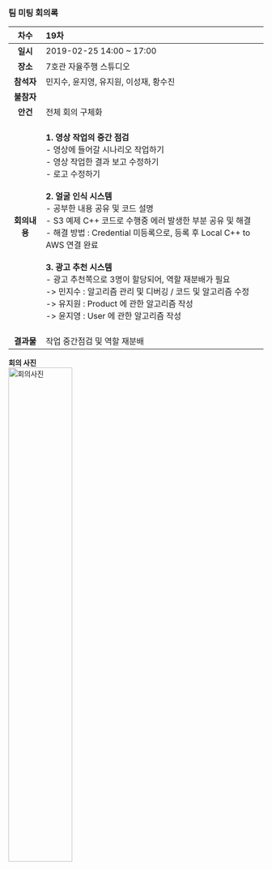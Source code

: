 ### 팀 미팅 회의록

|     차수      | 19차                                                          |
| :-----------: | :----------------------------------------------------------- |
|   **일시**    | 2019-02-25 14:00 ~ 17:00                                     |
|   **장소**    | 7호관 자율주행 스튜디오                                                  |
|  **참석자**   | 민지수, 윤지영, 유지원, 이성재, 황수진                               |
|  **불참자**   |                                                               |
|   **안건**    | 전체 회의 구체화 |
| **회의내용**  | <br/>**1. 영상 작업의 중간 점검** <br/> - 영상에 들어갈 시나리오 작업하기<br/>- 영상 작업한 결과 보고 수정하기<br/>- 로고 수정하기<br/><br/>**2. 얼굴 인식 시스템**<br/>- 공부한 내용 공유 및 코드 설명<br/>- S3 예제 C++ 코드로 수행중 에러 발생한 부분 공유 및 해결<br/>- 해결 방법 : Credential 미등록으로, 등록 후 Local C++ to AWS 연결 완료<br/><br/>**3. 광고 추천 시스템**<br/>- 광고 추천쪽으로 3명이 할당되어, 역할 재분배가 필요<br/>-> 민지수 : 알고리즘 관리 및 디버깅 / 코드 및 알고리즘 수정<br/>-> 유지원 : Product 에 관한 알고리즘 작성<br/>-> 윤지영 : User 에 관한 알고리즘 작성<br/><br/> |
|  **결과물**   | 작업 중간점검 및 역할 재분배 |

**회의 사진**<br/><img align="center" src="https://github.com/kookmin-sw/2019-cap1-2019_4/blob/upload_pictures/doc/%ED%9A%8C%EC%9D%98%EB%A1%9D/pictures/2019_02_25.JPG" alt="회의사진" width = "50%" height="50%"><br/>
